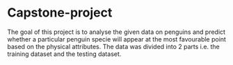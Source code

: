 # Capstone-project
The goal of this project is to analyse the given data on penguins and predict whether a particular penguin specie will appear at the most favourable point based on the physical attributes. The data was divided into 2 parts i.e. the training dataset and the testing dataset.
